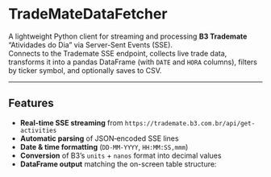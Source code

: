# TradeMateDataFetcher

A lightweight Python client for streaming and processing **B3 Trademate** “Atividades do Dia” via Server-Sent Events (SSE).  
Connects to the Trademate SSE endpoint, collects live trade data, transforms it into a pandas DataFrame (with `DATE` and `HORA` columns), filters by ticker symbol, and optionally saves to CSV.

---

## Features
- **Real-time SSE streaming** from `https://trademate.b3.com.br/api/get-activities`
- **Automatic parsing** of JSON‐encoded SSE lines
- **Date & time formatting** (`DD-MM-YYYY`, `HH:MM:SS,mmm`)
- **Conversion** of B3’s `units` + `nanos` format into decimal values
- **DataFrame output** matching the on-screen table structure:
